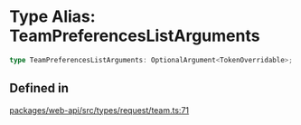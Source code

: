 # Type Alias: TeamPreferencesListArguments

```ts
type TeamPreferencesListArguments: OptionalArgument<TokenOverridable>;
```

## Defined in

[packages/web-api/src/types/request/team.ts:71](https://github.com/slackapi/node-slack-sdk/blob/c15385ef93ccdde9702f52f7d1f445999203d794/packages/web-api/src/types/request/team.ts#L71)
